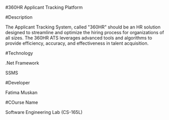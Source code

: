 #360HR Applicant Tracking Platform

#Description

The Applicant Tracking System, called "360HR" should be an HR solution designed to streamline and optimize the hiring process for organizations of all sizes. The 360HR ATS leverages advanced tools and algorithms to provide efficiency, accuracy, and effectiveness in talent acquisition.

#Technology 

.Net Framework

SSMS

#Developer

Fatima Muskan

#COurse Name 

Software Engineering Lab (CS-165L)
